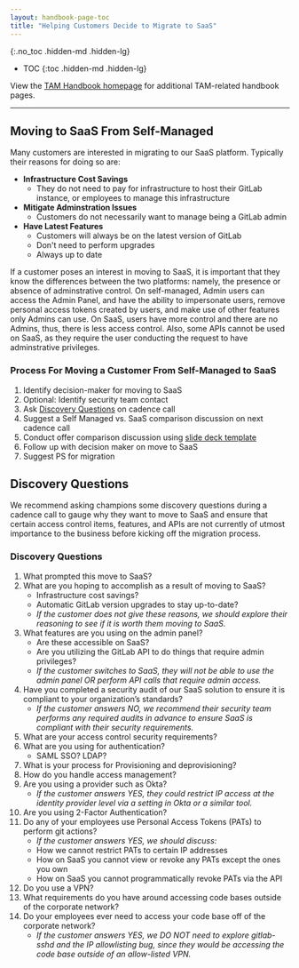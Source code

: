 ```yaml
---
layout: handbook-page-toc
title: "Helping Customers Decide to Migrate to SaaS"
---
```

 {:.no_toc .hidden-md .hidden-lg}

- TOC
{:toc .hidden-md .hidden-lg}

View the [TAM Handbook homepage](/handbook/customer-success/tam/) for additional TAM-related handbook pages.

---

## Moving to SaaS From Self-Managed
Many customers are interested in migrating to our SaaS platform. Typically their reasons for doing so are:

- **Infrastructure Cost Savings**
   - They do not need to pay for infrastructure to host their GitLab instance, or employees to manage this infrastructure
- **Mitigate Adminstration Issues** 
   - Customers do not necessarily want to manage being a GitLab admin
- **Have Latest Features**
   - Customers will always be on the latest version of GitLab
   - Don't need to perform upgrades
   - Always up to date

If a customer poses an interest in moving to SaaS, it is important that they know the differences between the two platforms: namely, the presence or absence of adminstrative control. On self-managed, Admin users can access the Admin Panel, and have the ability to impersonate users, remove personal access tokens created by users, and make use of other features only Admins can use. On SaaS, users have more control and there are no Admins, thus, there is less access control. Also, some APIs cannot be used on SaaS, as they require the user conducting the request to have adminstrative privileges.

### Process For Moving a Customer From Self-Managed to SaaS

1. Identify decision-maker for moving to SaaS
1. Optional: Identify security team contact
1. Ask [Discovery Questions](https://about.gitlab.com/handbook/customer-success/tam/risk-mitigation/self-managed-vs-saas/#discovery-questions) on cadence call
1. Suggest a Self Managed vs. SaaS comparison discussion on next cadence call
1. Conduct offer comparison discussion using [slide deck template](https://docs.google.com/presentation/d/1mNCUCNgtxwXsINjpHxYK32os9D6JLJ9oGIuISCANPtY/edit?usp=sharing)
1. Follow up with decision maker on move to SaaS
1. Suggest PS for migration

## Discovery Questions
We recommend asking champions some discovery questions during a cadence call to gauge why they want to move to SaaS and ensure that certain access control items, features, and APIs are not currently of utmost importance to the business before kicking off the migration process.

### Discovery Questions

1. What prompted this move to SaaS?
1. What are you hoping to accomplish as a result of moving to SaaS?
   - Infrastructure cost savings?
   - Automatic GitLab version upgrades to stay up-to-date?
   - _If the customer does not give these reasons, we should explore their reasoning to see if it is worth them moving to SaaS._
1. What features are you using on the admin panel?
   - Are these accessible on SaaS?
   - Are you utilizing the GitLab API to do things that require admin privileges?
   - _If the customer switches to SaaS, they will not be able to use the admin panel OR perform API calls that require admin access._
1. Have you completed a security audit of our SaaS solution to ensure it is compliant to your organization’s standards?
   - _If the customer answers NO, we recommend their security team performs any required audits in advance to ensure SaaS is compliant with their security requirements._
1. What are your access control security requirements?
1. What are you using for authentication?
   - SAML SSO? LDAP?
1. What is your process for Provisioning and deprovisioning?
1. How do you handle access management?
1. Are you using a provider such as Okta?
   - _If the customer answers YES, they could restrict IP access at the identity provider level via a setting in Okta or a similar tool._
1. Are you using 2-Factor Authentication?
1. Do any of your employees use Personal Access Tokens (PATs) to perform git actions?
   - _If the customer answers YES, we should discuss:_
   - How we cannot restrict PATs to certain IP addresses
   - How on SaaS you cannot view or revoke any PATs except the ones you own
   - How on SaaS you cannot programmatically revoke PATs via the API
1. Do you use a VPN?
1. What requirements do you have around accessing code bases outside of the corporate network?
1. Do your employees ever need to access your code base off of the corporate network?
   - _If the customer answers YES, we DO NOT need to explore gitlab-sshd and the IP allowlisting bug, since they would be accessing the code base outside of an allow-listed VPN._
